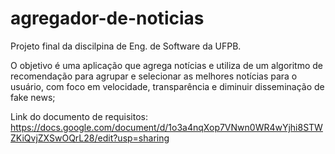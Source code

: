 # agregador-de-noticias

Projeto final da discilpina de Eng. de Software da UFPB.

O objetivo é uma aplicação que agrega notícias e utiliza de um algoritmo de recomendação para agrupar e selecionar as melhores notícias para o usuário, com foco em velocidade, transparência e diminuir disseminação de fake news;

Link do documento de requisitos: https://docs.google.com/document/d/1o3a4nqXop7VNwn0WR4wYjhi8STWZKiQvjZXSwOQrL28/edit?usp=sharing
